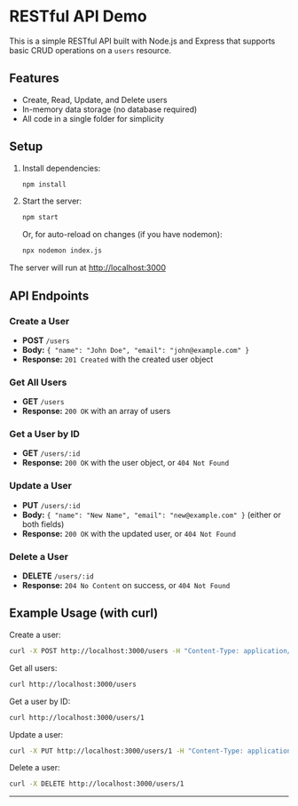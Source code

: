# RESTful API Demo

This is a simple RESTful API built with Node.js and Express that supports basic CRUD operations on a `users` resource.

## Features
- Create, Read, Update, and Delete users
- In-memory data storage (no database required)
- All code in a single folder for simplicity

## Setup
1. Install dependencies:
   ```bash
   npm install
   ```
2. Start the server:
   ```bash
   npm start
   ```
   Or, for auto-reload on changes (if you have nodemon):
   ```bash
   npx nodemon index.js
   ```

The server will run at [http://localhost:3000](http://localhost:3000)

## API Endpoints

### Create a User
- **POST** `/users`
- **Body:** `{ "name": "John Doe", "email": "john@example.com" }`
- **Response:** `201 Created` with the created user object

### Get All Users
- **GET** `/users`
- **Response:** `200 OK` with an array of users

### Get a User by ID
- **GET** `/users/:id`
- **Response:** `200 OK` with the user object, or `404 Not Found`

### Update a User
- **PUT** `/users/:id`
- **Body:** `{ "name": "New Name", "email": "new@example.com" }` (either or both fields)
- **Response:** `200 OK` with the updated user, or `404 Not Found`

### Delete a User
- **DELETE** `/users/:id`
- **Response:** `204 No Content` on success, or `404 Not Found`

## Example Usage (with curl)

Create a user:
```bash
curl -X POST http://localhost:3000/users -H "Content-Type: application/json" -d '{"name":"Alice","email":"alice@example.com"}'
```

Get all users:
```bash
curl http://localhost:3000/users
```

Get a user by ID:
```bash
curl http://localhost:3000/users/1
```

Update a user:
```bash
curl -X PUT http://localhost:3000/users/1 -H "Content-Type: application/json" -d '{"name":"Alice Smith"}'
```

Delete a user:
```bash
curl -X DELETE http://localhost:3000/users/1
```

---
